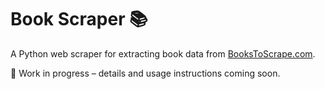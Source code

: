 # Book Scraper 📚

A Python web scraper for extracting book data from [BooksToScrape.com](https://books.toscrape.com).

🚧 Work in progress – details and usage instructions coming soon.

